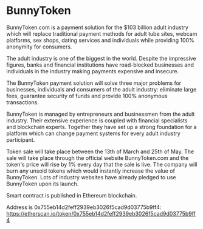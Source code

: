# BunnyToken

BunnyToken.com is a payment solution for the $103 billion adult industry which will replace traditional payment methods for adult tube sites, webcam platforms, sex shops, dating services and individuals while providing 100% anonymity for consumers.

The adult industry is one of the biggest in the world. Despite the impressive figures, banks and financial institutions have road-blocked businesses and individuals in the industry making payments expensive and insecure. 

The BunnyToken payment solution will solve three major problems for businesses, individuals and consumers of the adult industry: eliminate large fees, guarantee security of funds and provide 100% anonymous transactions.

BunnyToken is managed by entrepreneurs and businessmen from the adult industry. Their extensive experience is coupled with financial specialists and blockchain experts. Together they have set up a strong foundation for a platform which can change payment systems for every adult industry participant.

Token sale will take place between the 13th of March and 25th of May. The sale will take place through the official website BunnyToken.com and the token's price will rise by 1% every day that the sale is live. The company will burn any unsold tokens which would instantly increase the value of BunnyToken. Lots of industry websites have already pledged to use BunnyToken upon its launch.

Smart contract is published in Ethereum blockchain. 

Address is 0x755eb14d2feff2939eb3026f5cad9d03775b9ff4: https://etherscan.io/token/0x755eb14d2feff2939eb3026f5cad9d03775b9ff4
